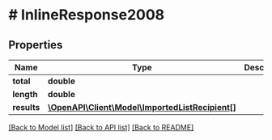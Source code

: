# # InlineResponse2008

## Properties

Name | Type | Description | Notes
------------ | ------------- | ------------- | -------------
**total** | **double** |  |
**length** | **double** |  |
**results** | [**\OpenAPI\Client\Model\ImportedListRecipient[]**](ImportedListRecipient.md) |  |

[[Back to Model list]](../../README.md#models) [[Back to API list]](../../README.md#endpoints) [[Back to README]](../../README.md)
